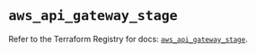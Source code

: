# `aws_api_gateway_stage`

Refer to the Terraform Registry for docs: [`aws_api_gateway_stage`](https://registry.terraform.io/providers/hashicorp/aws/5.58.0/docs/resources/api_gateway_stage).
